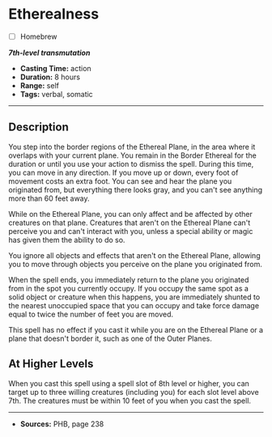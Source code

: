 # Etherealness
- [ ] Homebrew

***7th-level transmutation***
- **Casting Time:** action
- **Duration:** 8 hours
- **Range:** self
- **Tags:** verbal, somatic

---

## Description
You step into the border regions of the Ethereal Plane, in the area where it overlaps with your current plane.
You remain in the Border Ethereal for the duration or until you use your action to dismiss the spell.
During this time, you can move in any direction.
If you move up or down, every foot of movement costs an extra foot.
You can see and hear the plane you originated from, but everything there looks gray, and you can't see anything more than 60 feet away.

While on the Ethereal Plane, you can only affect and be affected by other creatures on that plane.
Creatures that aren't on the Ethereal Plane can't perceive you and can't interact with you, unless a special ability or magic has given them the ability to do so.

You ignore all objects and effects that aren't on the Ethereal Plane, allowing you to move through objects you perceive on the plane you originated from.

When the spell ends, you immediately return to the plane you originated from in the spot you currently occupy.
If you occupy the same spot as a solid object or creature when this happens, you are immediately shunted to the nearest unoccupied space that you can occupy and take force damage equal to twice the number of feet you are moved.

This spell has no effect if you cast it while you are on the Ethereal Plane or a plane that doesn't border it, such as one of the Outer Planes.

## At Higher Levels
When you cast this spell using a spell slot of 8th level or higher, you can target up to three willing creatures (including you) for each slot level above 7th.
The creatures must be within 10 feet of you when you cast the spell.

---

- **Sources:** PHB, page 238
